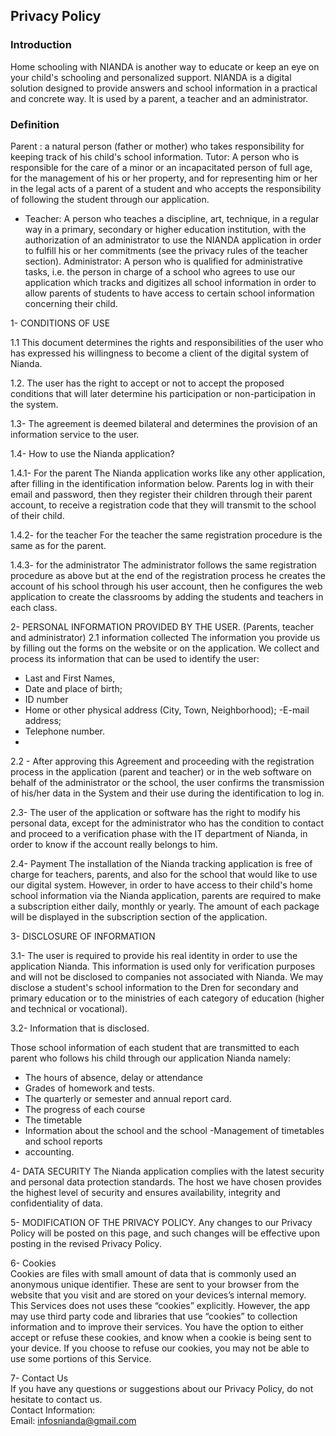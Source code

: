 Privacy Policy  
----------------

### Introduction  
Home schooling with NIANDA is another way to educate or keep an eye on your child's schooling and personalized support. NIANDA is a digital solution designed to provide answers and school information in a practical and concrete way. It is used by a parent, a teacher and an administrator.

### Definition
Parent : a natural person (father or mother) who takes responsibility for keeping track of his child's school information.
Tutor: A person who is responsible for the care of a minor or an incapacitated person of full age, for the management of his or her property, and for representing him or her in the legal acts of a parent of a student and who accepts the responsibility of following the student through our application.
- Teacher: A person who teaches a discipline, art, technique, in a regular way in a primary, secondary or higher education institution, with the authorization of an administrator to use the NIANDA application in order to fulfill his or her commitments (see the privacy rules of the teacher section).
Administrator: A person who is qualified for administrative tasks, i.e. the person in charge of a school who agrees to use our application which tracks and digitizes all school information in order to allow parents of students to have access to certain school information concerning their child.

1- CONDITIONS OF USE

1.1 This document determines the rights and responsibilities of the user who has expressed his willingness to become a client of the digital system of Nianda.

1.2. The user has the right to accept or not to accept the proposed conditions that will later determine his participation or non-participation in the system.

1.3- The agreement is deemed bilateral and determines the provision of an information service to the user.

1.4- How to use the Nianda application?

1.4.1- For the parent
The Nianda application works like any other application, after filling in the identification information below. Parents log in with their email and password, then they register their children through their parent account, to receive a registration code that they will transmit to the school of their child.

1.4.2- for the teacher
For the teacher the same registration procedure is the same as for the parent.

1.4.3- for the administrator
The administrator follows the same registration procedure as above but at the end of the registration process he creates the account of his school through his user account, then he configures the web application to create the classrooms by adding the students and teachers in each class.

2- PERSONAL INFORMATION PROVIDED BY THE USER.
(Parents, teacher and administrator)
2.1 information collected
The information you provide us by filling out the forms on the website or on the application. We collect and process its information that can be used to identify the user:
  - Last and First Names,
- Date and place of birth;
- ID number
- Home or other physical address (City, Town, Neighborhood);
-E-mail address;
- Telephone number.
- 
2.2 - After approving this Agreement and proceeding with the registration process in the application (parent and teacher) or in the web software on behalf of the administrator or the school, the user confirms the transmission of his/her data in the System and their use during the identification to log in.

2.3- The user of the application or software has the right to modify his personal data, except for the administrator who has the condition to contact and proceed to a verification phase with the IT department of Nianda, in order to know if the account really belongs to him.

2.4- Payment
The installation of the Nianda tracking application is free of charge for teachers, parents, and also for the school that would like to use our digital system. 
However, in order to have access to their child's home school information via the Nianda application, parents are required to make a subscription either daily, monthly or yearly. The amount of each package will be displayed in the subscription section of the application.

3- DISCLOSURE OF INFORMATION

3.1- The user is required to provide his real identity in order to use the application Nianda. This information is used only for verification purposes and will not be disclosed to companies not associated with Nianda. We may disclose a student's school information to the Dren for secondary and primary education or to the ministries of each category of education (higher and technical or vocational).

3.2- Information that is disclosed.

Those school information of each student that are transmitted to each parent who follows his child through our application Nianda namely:
- The hours of absence, delay or attendance
- Grades of homework and tests.
- The quarterly or semester and annual report card.
- The progress of each course
- The timetable
- Information about the school and the school
-Management of timetables and school reports
- accounting.

4- DATA SECURITY
The Nianda application complies with the latest security and personal data protection standards.
The host we have chosen provides the highest level of security and ensures availability, integrity and confidentiality of data.

5- MODIFICATION OF THE PRIVACY POLICY.
Any changes to our Privacy Policy will be posted on this page, and such changes will be effective upon posting in the revised Privacy Policy.

6- Cookies  
Cookies are files with small amount of data that is commonly used an anonymous unique identifier. These are sent to your browser from the website that you visit and are stored on your devices’s internal memory.
This Services does not uses these “cookies” explicitly. However, the app may use third party code and libraries that use “cookies” to collection information and to improve their services. You have the option  to either accept or refuse these cookies, and know when a cookie is being sent to your device. If you choose to refuse our cookies, you may not be able to use some portions of this Service. 

7- Contact Us  
If you have any questions or suggestions about our Privacy Policy, do not hesitate to contact us.  
Contact Information:  
Email: infosnianda@gmail.com
